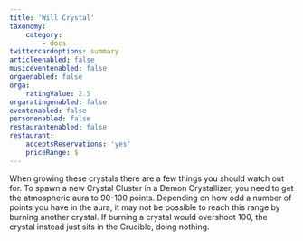 ```yaml
---
title: 'Will Crystal'
taxonomy:
    category:
        - docs
twittercardoptions: summary
articleenabled: false
musiceventenabled: false
orgaenabled: false
orga:
    ratingValue: 2.5
orgaratingenabled: false
eventenabled: false
personenabled: false
restaurantenabled: false
restaurant:
    acceptsReservations: 'yes'
    priceRange: $
---
```


When growing these crystals there are a few things you should watch out for. To spawn a new Crystal Cluster in a Demon Crystallizer, you need to get the atmospheric aura to 90-100 points. Depending on how odd a number of points you have in the aura, it may not be possible to reach this range by burning another crystal. If burning a crystal would overshoot 100, the crystal instead just sits in the Crucible, doing nothing.
